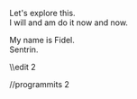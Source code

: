 Let's explore this. <br>
I will and am do it now and now.

My name is Fidel. <br>
Sentrin.



\\\\edit 2

//programmits 2
